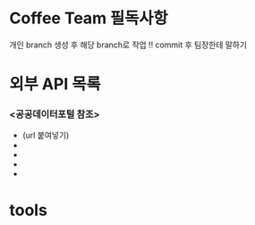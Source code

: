 # Coffee Team 필독사항

개인 branch 생성 후 해당 branch로 작업 !!
commit 후 팀장한테 말하기

# 외부 API 목록
### <공공데이터포털 참조>

- (url 붙여넣기)
-
-
-
-

# tools
<div>
  <img src ="">
</div>

